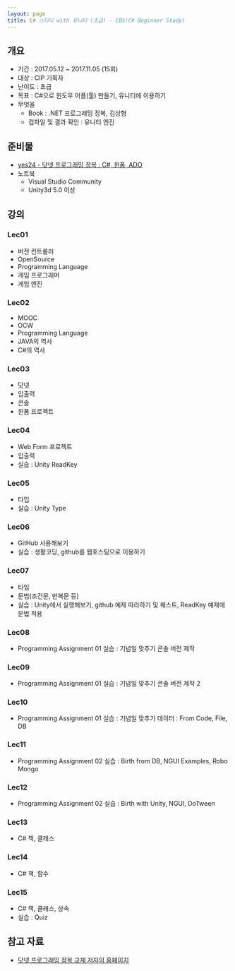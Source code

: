 ```yaml
---
layout: page
title: C# 스터디 with 유니티 (초급) - CBS(C# Beginner Study)
---
```


## 개요
* 기간 : 2017.05.12 ~ 2017.11.05 (15회)
* 대상 : CIP 기획자
* 난이도 : 초급
* 목표 : C#으로 윈도우 어플(툴) 만들기, 유니티에 이용하기
* 무엇을
    * Book : .NET 프로그래밍 정복, 김상형
    * 컴파일 및 결과 확인 : 유니티 엔진

## 준비물 
* [yes24 - 닷넷 프로그래밍 정복 : C#, 윈폼, ADO](http://www.yes24.com/24/goods/2889441)
* 노트북
    * Visual Studio Community
    * Unity3d 5.0 이상

## 강의

### Lec01
* 버전 컨트롤러
* OpenSource
* Programming Language
* 게임 프로그래머
* 게임 엔진

### Lec02
* MOOC
* OCW
* Programming Language
* JAVA의 역사
* C#의 역사

### Lec03
* 닷넷
* 입출력
* 콘솔
* 윈폼 프로젝트

### Lec04
* Web Form 프로젝트
* 입출력
* 실습 : Unity ReadKey

### Lec05
* 타입
* 실습 : Unity Type

### Lec06
* GitHub 사용해보기
* 실습 : 생활코딩, github를 웹호스팅으로 이용하기

### Lec07
* 타입
* 문법(조건문, 반복문 등)
* 실습 : Unity에서 실행해보기, github 예제 따라하기 및 퀘스트, ReadKey 예제에 문법 적용

### Lec08
* Programming Assignment 01 실습 : 기념일 맞추기 콘솔 버전 제작

### Lec09
* Programming Assignment 01 실습 : 기념일 맞추기 콘솔 버전 제작 2

### Lec10
* Programming Assignment 01 실습 : 기념일 맞추기 데이터 : From Code, File, DB

### Lec11
* Programming Assignment 02 실습 : Birth from DB, NGUI Examples, Robo Mongo

### Lec12
* Programming Assignment 02 실습 : Birth with Unity, NGUI, DoTween

### Lec13
* C# 책, 클래스

### Lec14
* C# 책, 함수

### Lec15
* C# 책, 클래스, 상속
* 실습 : Quiz

## 참고 자료
* [닷넷 프로그래밍 정복 교재 저자의 홈페이지](http://soen.kr)